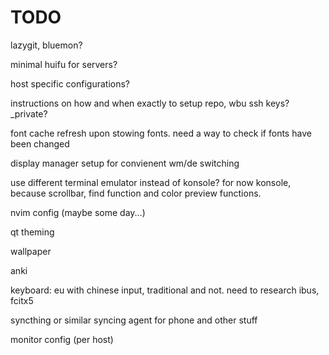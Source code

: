 # TODO
lazygit, bluemon?

minimal huifu for servers?

host specific configurations?

instructions on how and when exactly to setup repo, wbu ssh keys? \_private? 

font cache refresh upon stowing fonts. need a way to check if fonts have been changed

display manager setup for convienent wm/de switching

use different terminal emulator instead of konsole? for now konsole, because scrollbar, find function and color preview functions. 

nvim config (maybe some day...)

qt theming

wallpaper 

anki

keyboard: eu with chinese input, traditional and not. need to research ibus, fcitx5 

syncthing or similar syncing agent for phone and other stuff

monitor config (per host)
